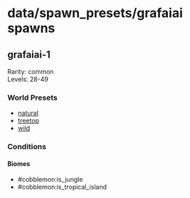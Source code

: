 # data/spawn_presets/grafaiai spawns  
  
## grafaiai-1  
Rarity: common  
Levels: 28-49  
  
### World Presets  
* [natural](/data/world_presets/natural.md)  
* [treetop](/data/world_presets/treetop.md)  
* [wild](/data/world_presets/wild.md)  
  
### Conditions  
  
#### Biomes  
  * #cobblemon:is_jungle
  * #cobblemon:is_tropical_island
  
